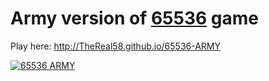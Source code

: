 Army version of [65536](https://www.csie.ntu.edu.tw/~b01902112/65536/) game
===================================================================

Play here: http://TheReal58.github.io/65536-ARMY

[![65536 ARMY](https://pbs.twimg.com/media/Bj6LMCtCAAAogbd.png:large)](http://TheReal58.github.io/65536-ARMY)
